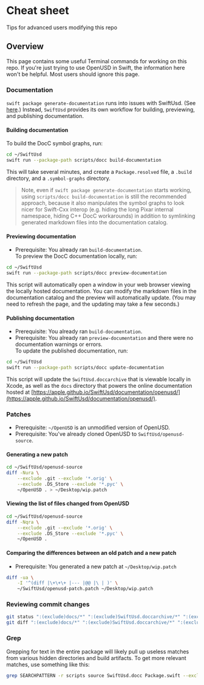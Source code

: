 # Cheat sheet

Tips for advanced users modifying this repo

## Overview
This page contains some useful Terminal commands for working on this repo. If you're just trying to use OpenUSD in Swift, the information here won't be helpful. Most users should ignore this page. 

### Documentation
`swift package generate-documentation` runs into issues with SwiftUsd. (See [here](https://github.com/swiftlang/swift-docc-plugin/issues/80).) Instead, `SwiftUsd` provides its own workflow for building, previewing, and publishing documentation. 

#### Building documentation
To build the DocC symbol graphs, run:
```zsh
cd ~/SwiftUsd
swift run --package-path scripts/docc build-documentation
```
This will take several minutes, and create a `Package.resolved` file, a `.build` directory, and a `.symbol-graphs` directory. 
> Note, even if `swift package generate-documentation` starts working, using `scripts/docc build-documentation` is still the recommended approach, because it also manipulates the symbol graphs to look nicer for Swift-Cxx interop (e.g. hiding the long Pixar internal namespace, hiding C++ DocC workarounds) in addition to symlinking generated markdown files into the documentation catalog. 

#### Previewing documentation
- Prerequisite: You already ran `build-documentation`.  
To preview the DocC documentation locally, run:
```zsh
cd ~/SwiftUsd
swift run --package-path scripts/docc preview-documentation
```
This script will automatically open a window in your web browser viewing the locally hosted documentation. You can modify the markdown files in the documentation catalog and the preview will automatically update. (You may need to refresh the page, and the updating may take a few seconds.)

#### Publishing documentation
- Prerequisite: You already ran `build-documentation`.  
- Prerequisite: You already ran `preview-documentation` and there were no documentation warnings or errors.  
To update the published documentation, run:
```zsh
cd ~/SwiftUsd
swift run --package-path scripts/docc update-documentation
```
This script will update the `SwiftUsd.doccarchive` that is viewable locally in Xcode, as well as the `docs` directory that powers the online documentation hosted at [https://apple.github.io/SwiftUsd/documentation/openusd/](https://apple.github.io/SwiftUsd/documentation/openusd/). 


### Patches
- Prerequisite: `~/OpenUSD` is an unmodified version of OpenUSD. 
- Prerequisite: You've already cloned OpenUSD to `SwiftUsd/openusd-source`. 

#### Generating a new patch
```zsh
cd ~/SwiftUsd/openusd-source
diff -Nura \
    --exclude .git --exclude '*.orig' \
    --exclude .DS_Store --exclude '*.pyc' \
    ~/OpenUSD . > ~/Desktop/wip.patch
```

#### Viewing the list of files changed from OpenUSD
```zsh
cd ~/SwiftUsd/openusd-source
diff -Nqra \
    --exclude .git --exclude '*.orig' \
    --exclude .DS_Store --exclude '*.pyc' \
    ~/OpenUSD .
```

#### Comparing the differences between an old patch and a new patch
- Prerequisite: You generated a new patch at `~/Desktop/wip.patch`
```zsh
diff -ua \
    -I '^(diff |\+\+\+ |--- |@@ |\ | )' \
    ~/SwiftUsd/openusd-patch.patch ~/Desktop/wip.patch
```

### Reviewing commit changes
```zsh
git status ":(exclude)docs/*" ":(exclude)SwiftUsd.doccarchive/*" ":(exclude)swift-package/XCFrameworks/*.xcframework/Info.plist"
git diff ":(exclude)docs/*" ":(exclude)SwiftUsd.doccarchive/*" ":(exclude)swift-package/XCFrameworks/*.xcframework/Info.plist"
```

### Grep
Grepping for text in the entire package will likely pull up useless matches from various hidden directories and build artifacts. To get more relevant matches, use something like this: 
```zsh
grep SEARCHPATTERN -r scripts source SwiftUsd.docc Package.swift --exclude-dir={.docc-build,.build}
```

